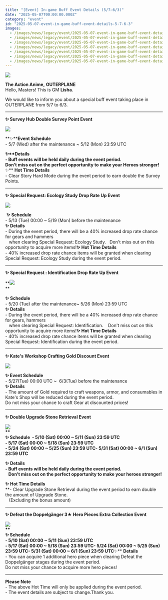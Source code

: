 ```yaml
---
title: "[Event] In-game Buff Event Details (5/7–6/3)"
date: "2025-05-07T00:00:00.000Z"
category: "event"
id: "2025-05-07-event-in-game-buff-event-details-5-7-6-3"
images:
  - /images/news/legacy/event/2025-05-07-event-in-game-buff-event-details-5-7-6-3/7a8880f5b8534c4b88ed83ee236f8e8d.webp
  - /images/news/legacy/event/2025-05-07-event-in-game-buff-event-details-5-7-6-3/eceb64b73bf24c0480593faf18f8c980.webp
  - /images/news/legacy/event/2025-05-07-event-in-game-buff-event-details-5-7-6-3/f5daa2b32c06444ca032c37985e4c288.webp
  - /images/news/legacy/event/2025-05-07-event-in-game-buff-event-details-5-7-6-3/4ac85d241b3d49a3a3baa187199f188c.webp
  - /images/news/legacy/event/2025-05-07-event-in-game-buff-event-details-5-7-6-3/00e5db3810bc45c7b258bfe2e8df4f69.webp
  - /images/news/legacy/event/2025-05-07-event-in-game-buff-event-details-5-7-6-3/6e696ea401024469a49c129dd5ffc948.webp
  - /images/news/legacy/event/2025-05-07-event-in-game-buff-event-details-5-7-6-3/7aa785a5085148ea8776f8936cd5e3da.webp
---
```


![](/images/news/legacy/event/2025-05-07-event-in-game-buff-event-details-5-7-6-3/7a8880f5b8534c4b88ed83ee236f8e8d.webp)  

**The Action Anime,** **OUTERPLANE**  
Hello, Masters! This is GM **Lisha**.  
  
We would like to inform you about a special buff event taking place in OUTERPLANE from 5/7 to 6/3.

* * *

**✨ Survey Hub Double Survey Point Event**

![](/images/news/legacy/event/2025-05-07-event-in-game-buff-event-details-5-7-6-3/eceb64b73bf24c0480593faf18f8c980.webp)  
  

**✨****Event Schedule**  
\- 5/7 (Wed) after the maintenance ~ 5/12 (Mon) 23:59 UTC

  
**✨****Details**  
\- Buff events will be held daily during the event period.  
Don't miss out on the perfect opportunity to make your Heroes stronger!**✨** **Hot Time Details**  
\- Clear Story Hard Mode during the event period to earn double the Survey Points.

* * *

**✨** **Special Request: Ecology Study Drop Rate Up Event**

![](/images/news/legacy/event/2025-05-07-event-in-game-buff-event-details-5-7-6-3/f5daa2b32c06444ca032c37985e4c288.webp)  
  
 **✨** **Schedule**  
\- 5/13 (Tue) 00:00 ~ 5/19 (Mon) before the maintenance  
**✨** **Details**  
\- During the event period, there will be a 40% increased drop rate chance for gears and hammers  
   when clearing Special Request: Ecology Study.   Don't miss out on this opportunity to acquire more items!**✨** **Hot Time Details**  
\- 40% increased drop rate chance items will be granted when clearing Special Request: Ecology Study during the event period.

* * *

**✨** **Special Request : Identification Drop Rate Up Event**

**![](/images/news/legacy/event/2025-05-07-event-in-game-buff-event-details-5-7-6-3/4ac85d241b3d49a3a3baa187199f188c.webp)  
**  

  
**✨** **Schedule**  
\- 5/20 (Tue) after the maintenance~ 5/26 (Mon) 23:59 UTC  
**✨** **Details**  
\- During the event period, there will be a 40% increased drop rate chance for gears, hammers  
   when clearing Special Request: Identification.    Don't miss out on this opportunity to acquire more items!**✨** **Hot Time Details**  
\- 40% increased drop rate chance items will be granted when clearing Special Request: Identification during the event period.

* * *

**✨ Kate's Workshop Crafting Gold Discount Event**

![](/images/news/legacy/event/2025-05-07-event-in-game-buff-event-details-5-7-6-3/00e5db3810bc45c7b258bfe2e8df4f69.webp)  
  
**✨ Event Schedule**  
\- 5/27(Tue) 00:00 UTC ~  6/3(Tue) before the maintenance  
**✨ Details**  
\- The amount of Gold required to craft weapons, armor, and consumables in Kate's Shop will be reduced during the event period.  
Do not miss your chance to craft Gear at discounted prices!

* * *

**✨ Double Upgrade Stone Retrieval Event**

**![](/images/news/legacy/event/2025-05-07-event-in-game-buff-event-details-5-7-6-3/6e696ea401024469a49c129dd5ffc948.webp)  
**  
****✨** **Schedule****  \- 5/10 (Sat) 00:00 ~ 5/11 (Sun) 23:59 UTC  
\- 5/17 (Sat) 00:00 ~ 5/18 (Sun) 23:59 UTC  
\- 5/24 (Sat) 00:00 ~ 5/25 (Sun) 23:59 UTC- 5/31 (Sat) 00:00 ~ 6/1 (Sun) 23:59 UTC**  
  
**✨** **Details**  
**\- Buff events will be held daily during the event period.  
   Don't miss out on the perfect opportunity to make your heroes stronger!**  
  
**✨** **Hot Time Details**  
**\- Clear Upgrade Stone Retrieval during the event period to earn double the amount of Upgrade Stone.  
   (Excluding the bonus amount)

* * *

**✨ Defeat the Doppelgänger 3★ Hero Pieces Extra Collection Event**

**![](/images/news/legacy/event/2025-05-07-event-in-game-buff-event-details-5-7-6-3/7aa785a5085148ea8776f8936cd5e3da.webp)  
**  
**✨** **Schedule**   
\- 5/10 (Sat) 00:00 ~ 5/11 (Sun) 23:59 UTC  
\- 5/17 (Sat) 00:00 ~ 5/18 (Sun) 23:59 UTC- 5/24 (Sat) 00:00 ~ 5/25 (Sun) 23:59 UTC- 5/31 (Sat) 00:00 ~ 6/1 (Sun) 23:59 UTC**✨** **Details**  
\- You can acquire 1 additional hero piece when clearing Defeat the Doppelgänger stages during the event period.  
Do not miss your chance to acquire more hero pieces!

* * *

  
**Please Note**  
\- The above Hot Time will only be applied during the event period.  
\- The event details are subject to change.Thank you.
